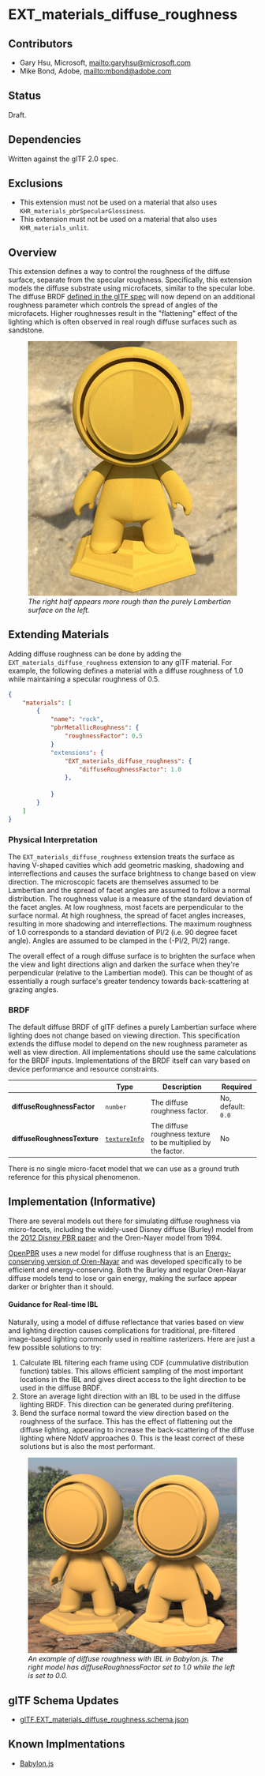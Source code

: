 # EXT\_materials\_diffuse\_roughness

## Contributors

* Gary Hsu, Microsoft, <mailto:garyhsu@microsoft.com>
* Mike Bond, Adobe, <mailto:mbond@adobe.com>

## Status

Draft.

## Dependencies

Written against the glTF 2.0 spec.

## Exclusions

* This extension must not be used on a material that also uses `KHR_materials_pbrSpecularGlossiness`.
* This extension must not be used on a material that also uses `KHR_materials_unlit`.

## Overview

This extension defines a way to control the roughness of the diffuse surface, separate from the specular roughness. Specifically, this extension models the diffuse substrate using microfacets, similar to the specular lobe. The diffuse BRDF [defined in the glTF spec](https://registry.khronos.org/glTF/specs/2.0/glTF-2.0.html#dielectrics) will now depend on an additional roughness parameter which controls the spread of angles of the microfacets. Higher roughnesses result in the "flattening" effect of the lighting which is often observed in real rough diffuse surfaces such as sandstone.
<figure>
<img src="./figures/diffuse_rough_meetmat.jpg">
<figcaption><em>The right half appears more rough than the purely Lambertian surface on the left.</em></figcaption>
</figure>

## Extending Materials

Adding diffuse roughness can be done by adding the `EXT_materials_diffuse_roughness` extension to any glTF material.  For example, the following defines a material with a diffuse roughness of 1.0 while maintaining a specular roughness of 0.5.

```json
{
    "materials": [
        {
            "name": "rock",
            "pbrMetallicRoughness": {
                "roughnessFactor": 0.5
            }
            "extensions": {
                "EXT_materials_diffuse_roughness": {
                    "diffuseRoughnessFactor": 1.0
                },
                
            }
        }
    ]
}
```

### Physical Interpretation

The `EXT_materials_diffuse_roughness` extension treats the surface as having V-shaped cavities which add geometric masking, shadowing and interreflections and causes the surface brightness to change based on view direction. The microscopic facets are themselves assumed to be Lambertian and the spread of facet angles are assumed to follow a normal distribution. The roughness value is a measure of the standard deviation of the facet angles. At low roughness, most facets are perpendicular to the surface normal. At high roughness, the spread of facet angles increases, resulting in more shadowing and interreflections. The maximum roughness of 1.0 corresponds to a standard deviation of PI/2 (i.e. 90 degree facet angle). Angles are assumed to be clamped in the (-PI/2, PI/2) range.

The overall effect of a rough diffuse surface is to brighten the surface when the view and light directions align and darken the surface when they're perpendicular (relative to the Lambertian model). This can be thought of as essentially a rough surface's greater tendency towards back-scattering at grazing angles.

### BRDF

The default diffuse BRDF of glTF defines a purely Lambertian surface where lighting does not change based on viewing direction. This specification extends the diffuse model to depend on the new roughness parameter as well as view direction. All implementations should use the same calculations for the BRDF inputs. Implementations of the BRDF itself can vary based on device performance and resource constraints.

|                                  | Type                                                                            | Description                            | Required             |
|----------------------------------|---------------------------------------------------------------------------------|----------------------------------------|----------------------|
|**diffuseRoughnessFactor** | `number` | The diffuse roughness factor. | No, default: `0.0` |
|**diffuseRoughnessTexture** | [`textureInfo`](/specification/2.0/README.md#reference-textureInfo) | The diffuse roughness texture to be multiplied by the factor. | No |

There is no single micro-facet model that we can use as a ground truth reference for this physical phenomenon.

## Implementation (Informative)

There are several models out there for simulating diffuse roughness via micro-facets, including the widely-used Disney diffuse (Burley) model from the [2012 Disney PBR paper](https://media.disneyanimation.com/uploads/production/publication_asset/48/asset/s2012_pbs_disney_brdf_notes_v3.pdf) and the Oren-Nayer model from 1994.

[OpenPBR](https://academysoftwarefoundation.github.io/OpenPBR/#model/basesubstrate/glossy-diffuse) uses a new model for diffuse roughness that is an [Energy-conserving version of Oren-Nayar](https://arxiv.org/abs/2410.18026) and was developed specifically to be efficient and energy-conserving. Both the Burley and regular Oren-Nayar diffuse models tend to lose or gain energy, making the surface appear darker or brighter than it should.

#### Guidance for Real-time IBL
Naturally, using a model of diffuse reflectance that varies based on view and lighting direction causes complications for traditional, pre-filtered image-based lighting commonly used in realtime rasterizers. Here are just a few possible solutions to try:
1. Calculate IBL filtering each frame using CDF (cummulative distribution function) tables. This allows efficient sampling of the most important locations in the IBL and gives direct access to the light direction to be used in the diffuse BRDF.
1. Store an average light direction with an IBL to be used in the diffuse lighting BRDF. This direction can be generated during prefiltering.
1. Bend the surface normal toward the view direction based on the roughness of the surface. This has the effect of flattening out the diffuse lighting, appearing to increase the back-scattering of the diffuse lighting where NdotV approaches 0. This is the least correct of these solutions but is also the most performant.

<figure>
<img src="./figures/meetmat.png">
<figcaption><em>An example of diffuse roughness with IBL in Babylon.js. The right model has diffuseRoughnessFactor set to 1.0 while the left is set to 0.0.</em></figcaption>
</figure>

## glTF Schema Updates

- [glTF.EXT_materials_diffuse_roughness.schema.json](schema/glTF.EXT_materials_diffuse_roughness.schema.json)

## Known Implmentations
- [Babylon.js](https://www.babylonjs.com/)